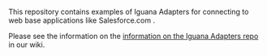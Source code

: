 This repository contains examples of Iguana Adapters for connecting to web base applications like Salesforce.com .

Please see the information on the <a href="http://help.interfaceware.com/category/building-interfaces/repositories/builtin-iguana-adapters">information on the Iguana Adapters repo</a> in our wiki.

